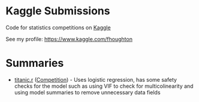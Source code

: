 # Kaggle Submissions
Code for statistics competitions on [Kaggle](kaggle.com)

See my profile: https://www.kaggle.com/fhoughton

# Summaries
- [titanic.r](https://github.com/Fhoughton/Kaggle-Submissions/blob/main/titanic.r) ([Competition](https://www.kaggle.com/competitions/titanic/)) - Uses logistic regression, has some safety checks for the model such as using VIF to check for multicolinearity and using model summaries to remove unnecessary data fields
